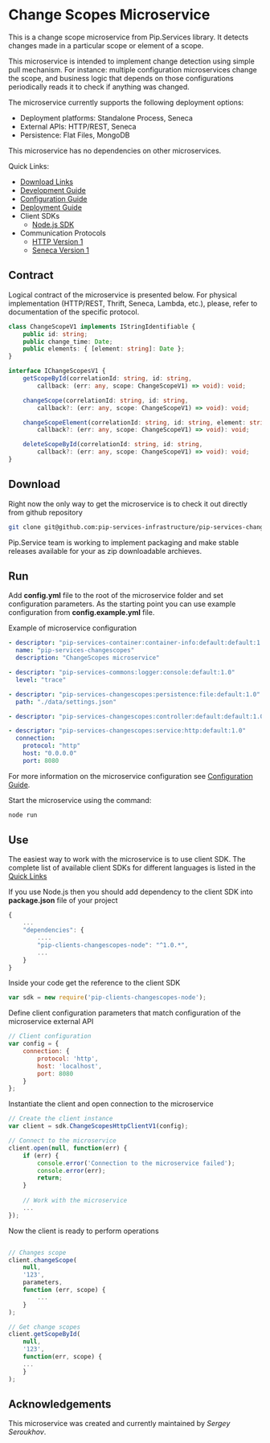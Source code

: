 # Change Scopes Microservice

This is a change scope microservice from Pip.Services library. 
It detects changes made in a particular scope or element of a scope.

This microservice is intended to implement change detection using
simple pull mechanism. For instance: multiple configuration microservices
change the scope, and business logic that depends on those configurations
periodically reads it to check if anything was changed.

The microservice currently supports the following deployment options:
* Deployment platforms: Standalone Process, Seneca
* External APIs: HTTP/REST, Seneca
* Persistence: Flat Files, MongoDB

This microservice has no dependencies on other microservices.

<a name="links"></a> Quick Links:

* [Download Links](doc/Downloads.md)
* [Development Guide](doc/Development.md)
* [Configuration Guide](doc/Configuration.md)
* [Deployment Guide](doc/Deployment.md)
* Client SDKs
  - [Node.js SDK](https://github.com/pip-services-infrastructure/pip-clients-changescopes-node)
* Communication Protocols
  - [HTTP Version 1](doc/HttpProtocolV1.md)
  - [Seneca Version 1](doc/SenecaProtocolV1.md)

## Contract

Logical contract of the microservice is presented below. For physical implementation (HTTP/REST, Thrift, Seneca, Lambda, etc.),
please, refer to documentation of the specific protocol.

```typescript
class ChangeScopeV1 implements IStringIdentifiable {
    public id: string;
    public change_time: Date;
    public elements: { [element: string]: Date };
}

interface IChangeScopesV1 {
    getScopeById(correlationId: string, id: string, 
        callback: (err: any, scope: ChangeScopeV1) => void): void;

    changeScope(correlationId: string, id: string,
        callback?: (err: any, scope: ChangeScopeV1) => void): void;

    changeScopeElement(correlationId: string, id: string, element: string,
        callback?: (err: any, scope: ChangeScopeV1) => void): void;

    deleteScopeById(correlationId: string, id: string, 
        callback?: (err: any, scope: ChangeScopeV1) => void): void;
}
```

## Download

Right now the only way to get the microservice is to check it out directly from github repository
```bash
git clone git@github.com:pip-services-infrastructure/pip-services-changescopes-node.git
```

Pip.Service team is working to implement packaging and make stable releases available for your 
as zip downloadable archieves.

## Run

Add **config.yml** file to the root of the microservice folder and set configuration parameters.
As the starting point you can use example configuration from **config.example.yml** file. 

Example of microservice configuration
```yaml
- descriptor: "pip-services-container:container-info:default:default:1.0"
  name: "pip-services-changescopes"
  description: "ChangeScopes microservice"

- descriptor: "pip-services-commons:logger:console:default:1.0"
  level: "trace"

- descriptor: "pip-services-changescopes:persistence:file:default:1.0"
  path: "./data/settings.json"

- descriptor: "pip-services-changescopes:controller:default:default:1.0"

- descriptor: "pip-services-changescopes:service:http:default:1.0"
  connection:
    protocol: "http"
    host: "0.0.0.0"
    port: 8080
```
 
For more information on the microservice configuration see [Configuration Guide](Configuration.md).

Start the microservice using the command:
```bash
node run
```

## Use

The easiest way to work with the microservice is to use client SDK. 
The complete list of available client SDKs for different languages is listed in the [Quick Links](#links)

If you use Node.js then you should add dependency to the client SDK into **package.json** file of your project
```javascript
{
    ...
    "dependencies": {
        ....
        "pip-clients-changescopes-node": "^1.0.*",
        ...
    }
}
```

Inside your code get the reference to the client SDK
```javascript
var sdk = new require('pip-clients-changescopes-node');
```

Define client configuration parameters that match configuration of the microservice external API
```javascript
// Client configuration
var config = {
    connection: {
        protocol: 'http',
        host: 'localhost', 
        port: 8080
    }
};
```

Instantiate the client and open connection to the microservice
```javascript
// Create the client instance
var client = sdk.ChangeScopesHttpClientV1(config);

// Connect to the microservice
client.open(null, function(err) {
    if (err) {
        console.error('Connection to the microservice failed');
        console.error(err);
        return;
    }
    
    // Work with the microservice
    ...
});
```

Now the client is ready to perform operations
```javascript

// Changes scope
client.changeScope(
    null,
    '123',
    parameters,
    function (err, scope) {
        ...
    }
);
```

```javascript
// Get change scopes
client.getScopeById(
    null,
    '123',
    function(err, scope) {
    ...    
    }
);
```    

## Acknowledgements

This microservice was created and currently maintained by *Sergey Seroukhov*.

